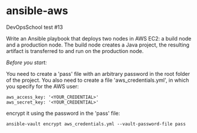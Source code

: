 # ansible-aws
DevOpsSchool test #13

Write an Ansible playbook that deploys two nodes in AWS EC2: a build node and a production node. The build node creates a Java project, the resulting artifact is transferred to and run on the production node.

<i>Before you start:</i>

You need to create a 'pass' file with an arbitrary password in the root folder of the project. 
You also need to create a file 'aws_credentials.yml', in which you specify for the AWS user:
```
aws_access_key: '<YOUR_CREDENTIAL>'
aws_secret_key: '<YOUR_CREDENTIAL>'
```
encrypt it using the password in the 'pass' file:
```
ansible-vault encrypt aws_credentials.yml --vault-password-file pass
```